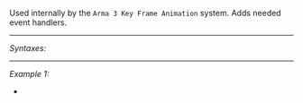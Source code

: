 Used internally by the `Arma 3 Key Frame Animation` system. Adds needed event handlers.


---
*Syntaxes:*



---
*Example 1:*

-